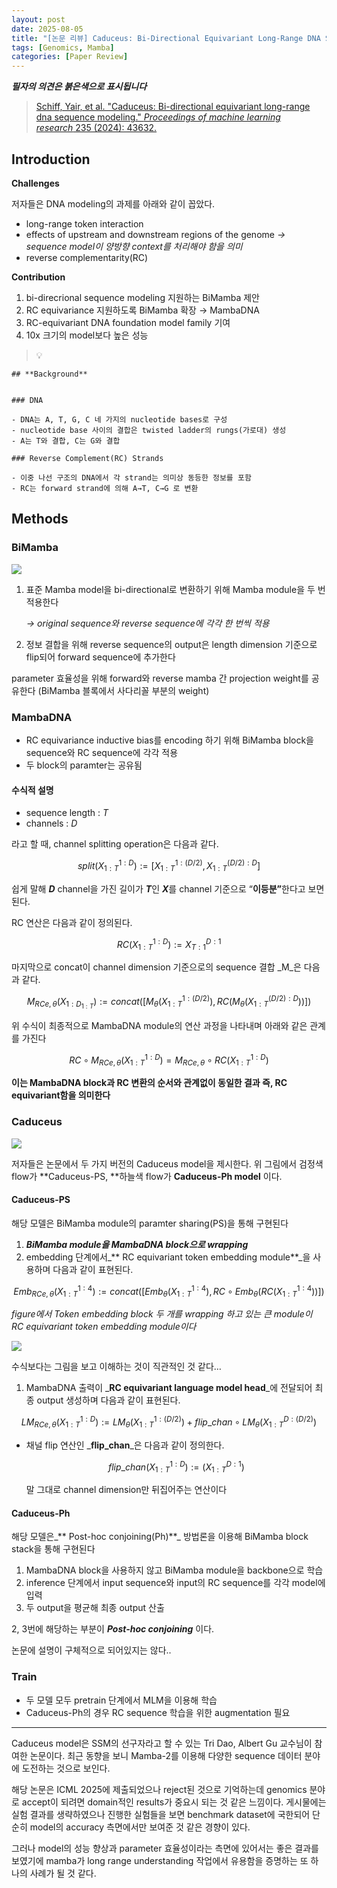 ```yaml
---
layout: post
date: 2025-08-05
title: "[논문 리뷰] Caduceus: Bi-Directional Equivariant Long-Range DNA Sequence Modeling"
tags: [Genomics, Mamba]
categories: [Paper Review]
---
```


<span class="notion-red">_**필자의 의견은 붉은색으로 표시됩니다**_</span>


> [Schiff, Yair, et al. "Caduceus: Bi-directional equivariant long-range dna sequence modeling." ](https://pmc.ncbi.nlm.nih.gov/articles/PMC12189541/)[_Proceedings of machine learning research_](https://pmc.ncbi.nlm.nih.gov/articles/PMC12189541/)[ 235 (2024): 43632.](https://pmc.ncbi.nlm.nih.gov/articles/PMC12189541/)



## Introduction


**Challenges**


저자들은 DNA modeling의 과제를 아래와 같이 꼽았다.

- long-range token interaction
- effects of upstream and downstream regions of the genome 
_→ sequence model이 양방향 context를 처리해야 함을 의미_
- reverse complementarity(RC)

**Contribution**

1. bi-direcrional sequence modeling 지원하는 BiMamba 제안
1. RC equivariance 지원하도록 BiMamba 확장 → MambaDNA
1. RC-equivariant DNA foundation model family 기여
1. 10x 크기의 model보다 높은 성능

> 💡 


	## **Background**


	### DNA

	- DNA는 A, T, G, C 네 가지의 nucleotide bases로 구성
	- nucleotide base 사이의 결합은 twisted ladder의 rungs(가로대) 생성
	- A는 T와 결합, C는 G와 결합

	### Reverse Complement(RC) Strands

	- 이중 나선 구조의 DNA에서 각 strand는 의미상 동등한 정보를 포함
	- RC는 forward strand에 의해 A→T, C→G 로 변환


## Methods



### BiMamba


![](https://prod-files-secure.s3.us-west-2.amazonaws.com/542b861c-36a8-4051-84e5-8804b6728dba/2c247d59-7815-4980-99f0-8f0d21f445a7/image.png?X-Amz-Algorithm=AWS4-HMAC-SHA256&X-Amz-Content-Sha256=UNSIGNED-PAYLOAD&X-Amz-Credential=ASIAZI2LB4662LU3BDDG%2F20250930%2Fus-west-2%2Fs3%2Faws4_request&X-Amz-Date=20250930T040105Z&X-Amz-Expires=3600&X-Amz-Security-Token=IQoJb3JpZ2luX2VjEFwaCXVzLXdlc3QtMiJGMEQCICuK7XRUdRz0ks%2Fr1A2cYT5rfvtpiDHgGoamP1bKQl6%2BAiBjm7JW8b9coBdtiThuVFTZqOG4pLo9C0GQYDFx5lH8wCqIBAjl%2F%2F%2F%2F%2F%2F%2F%2F%2F%2F8BEAAaDDYzNzQyMzE4MzgwNSIMTvRxR%2FxBDN5TAC6ZKtwDvDKnNG6YKF0tT%2FxnGn81iSWQ9WCPBV8rs6vv8l2I62SQfRdjwK00rYNOpBUSQzicOegym6%2FmKqWLxWFLPGhUDqwDwFjYRSHJrCujGh0igUjzQ2oGU60Os9Pbn7byF3nBDJQMdDr3GHkw1cU%2B9LWF9fJoLE6Zlh%2FoieOAGRCmbx62EnqoHQzuy09Oge7o8zQUr1xSSAAzpVjJR2uoGjASw3eECnTfLb0DqkLpjvro%2FjiQT3IKPEpxdbPn3idXu8b6MeMV6o8q7pgktl8%2Bw6grNBiJWPkTIDDGGaVyN3K2qXqRXRDKQPWtA0bwwpg%2F8nZ3VssoFmWqD4FJjyEuTtz%2BUccuNj9%2B91TtB23qvwFOiWj6FWhwOac5%2F3evpx4NHRG78tfrH5JwPLGTv7PpFjpudv7zojFSXeYtpl%2F%2BGxaLR9HCNuUkk%2FBxFiwmPcmPnqb67KJksqNYLS1WHcrTpVHzxU8RW9Z6E%2FGMbuNHwEw1eHVgMumCCYbzoeysUZg%2BsM96ZYIJ1fkCIoIl734KLFTqxqxhPKqUPz7fIitC43UHsokTSyFGP3nPMsLq6BtUdZL76xUYgEtKrTqNqVKmtApWULeVMIf1q3wur4DoZmB27pwx80qQn6P88lpnEW8wtqjtxgY6pgF6jQTOdLmqMBcfcXrmCFbesgotBYccyVIshAonlm61n3h6qEy%2BGIkoAPEmS2tgUfTGkfR4w7C1n5nV0bffYFeuam22O1Lw07jvo4wUY%2FUQN49XDvJxXnVFqSq0nW8InflRPvgYw3gddyRMpFEeeYtVZpRxZOy%2BN1KQYbtmq5x8kUNR%2F7NAbayCPMluq0QeFD%2F4qDUbmWcoBpygpMxkI7tzpL7ESHc1&X-Amz-Signature=163aa93b869953b7d9720e8f67ce4cf54f7dd38ba7659d2067d4d86f8b4b75c3&X-Amz-SignedHeaders=host&x-amz-checksum-mode=ENABLED&x-id=GetObject)

1. 표준 Mamba model을 bi-directional로 변환하기 위해 Mamba module을 두 번 적용한다

	_→ original sequence와 reverse sequence에 각각 한 번씩 적용_

1. 정보 결합을 위해 reverse sequence의 output은 length dimension 기준으로 flip되어 forward sequence에 추가한다

parameter 효율성을 위해 forward와 reverse mamba 간 projection weight를 공유한다 (BiMamba 블록에서 사다리꼴 부분의 weight)



### MambaDNA

- RC equivariance inductive bias를 encoding 하기 위해 BiMamba block을 sequence와 RC sequence에 각각 적용
- 두 block의 paramter는 공유됨


#### 수식적 설명

- sequence length : _T_
- channels : _D_

라고 할 때,  channel splitting operation은 다음과 같다.


$$
split(X^{1:D}_{1:T}):=[X^{1:(D/2)}_{1:T},X^{(D/2):D}_{1:T}]
$$


<span class="notion-red">쉽게 말해 </span><span class="notion-red">_**D**_</span><span class="notion-red"> channel을 가진 길이가 </span><span class="notion-red">_**T**_</span><span class="notion-red">인 </span><span class="notion-red">_**X**_</span><span class="notion-red">를 channel 기준으로 “</span><span class="notion-red">**이등분”**</span><span class="notion-red">한다고 보면 된다.</span>


RC 연산은 다음과 같이 정의된다.


$$
RC(X^{1:D}_{1:T}):=X^{D:1}_{T:1}
$$


마지막으로 concat이 channel dimension 기준으로의 sequence 결합 _M_은 다음과 같다.


$$
M_{RCe,\theta}(X_{1:D_{1:T}}):=concat([M_{\theta}(X^{1:(D/2)}_{1:T}),RC(M_{\theta}(X^{(D/2):D}_{1:T}))])
$$


위 수식이 최종적으로 MambaDNA module의 연산 과정을 나타내며 아래와 같은 관계를 가진다


$$
RC\circ M_{RCe,\theta}(X^{1:D}_{1:T}) = M_{RCe,\theta} \circ RC(X^{1:D}_{1:T})
$$


**이는 MambaDNA block과 RC 변환의 순서와 관계없이 동일한 결과 즉, RC equivariant함을 의미한다**



### Caduceus


![](https://prod-files-secure.s3.us-west-2.amazonaws.com/542b861c-36a8-4051-84e5-8804b6728dba/f94a60d7-8145-473b-aef9-7c68d3ec604a/image.png?X-Amz-Algorithm=AWS4-HMAC-SHA256&X-Amz-Content-Sha256=UNSIGNED-PAYLOAD&X-Amz-Credential=ASIAZI2LB4662LU3BDDG%2F20250930%2Fus-west-2%2Fs3%2Faws4_request&X-Amz-Date=20250930T040105Z&X-Amz-Expires=3600&X-Amz-Security-Token=IQoJb3JpZ2luX2VjEFwaCXVzLXdlc3QtMiJGMEQCICuK7XRUdRz0ks%2Fr1A2cYT5rfvtpiDHgGoamP1bKQl6%2BAiBjm7JW8b9coBdtiThuVFTZqOG4pLo9C0GQYDFx5lH8wCqIBAjl%2F%2F%2F%2F%2F%2F%2F%2F%2F%2F8BEAAaDDYzNzQyMzE4MzgwNSIMTvRxR%2FxBDN5TAC6ZKtwDvDKnNG6YKF0tT%2FxnGn81iSWQ9WCPBV8rs6vv8l2I62SQfRdjwK00rYNOpBUSQzicOegym6%2FmKqWLxWFLPGhUDqwDwFjYRSHJrCujGh0igUjzQ2oGU60Os9Pbn7byF3nBDJQMdDr3GHkw1cU%2B9LWF9fJoLE6Zlh%2FoieOAGRCmbx62EnqoHQzuy09Oge7o8zQUr1xSSAAzpVjJR2uoGjASw3eECnTfLb0DqkLpjvro%2FjiQT3IKPEpxdbPn3idXu8b6MeMV6o8q7pgktl8%2Bw6grNBiJWPkTIDDGGaVyN3K2qXqRXRDKQPWtA0bwwpg%2F8nZ3VssoFmWqD4FJjyEuTtz%2BUccuNj9%2B91TtB23qvwFOiWj6FWhwOac5%2F3evpx4NHRG78tfrH5JwPLGTv7PpFjpudv7zojFSXeYtpl%2F%2BGxaLR9HCNuUkk%2FBxFiwmPcmPnqb67KJksqNYLS1WHcrTpVHzxU8RW9Z6E%2FGMbuNHwEw1eHVgMumCCYbzoeysUZg%2BsM96ZYIJ1fkCIoIl734KLFTqxqxhPKqUPz7fIitC43UHsokTSyFGP3nPMsLq6BtUdZL76xUYgEtKrTqNqVKmtApWULeVMIf1q3wur4DoZmB27pwx80qQn6P88lpnEW8wtqjtxgY6pgF6jQTOdLmqMBcfcXrmCFbesgotBYccyVIshAonlm61n3h6qEy%2BGIkoAPEmS2tgUfTGkfR4w7C1n5nV0bffYFeuam22O1Lw07jvo4wUY%2FUQN49XDvJxXnVFqSq0nW8InflRPvgYw3gddyRMpFEeeYtVZpRxZOy%2BN1KQYbtmq5x8kUNR%2F7NAbayCPMluq0QeFD%2F4qDUbmWcoBpygpMxkI7tzpL7ESHc1&X-Amz-Signature=d0d3e1463d96da8d2c3b8b0c4fa612f86a1785ae218766bfc875a06b95f0653f&X-Amz-SignedHeaders=host&x-amz-checksum-mode=ENABLED&x-id=GetObject)


저자들은 논문에서 두 가지 버전의 Caduceus model을 제시한다. 위 그림에서 검정색 flow가 **Caduceus-PS, **하늘색 flow가 **Caduceus-Ph model** 이다.



#### Caduceus-PS


해당 모델은 BiMamba module의 paramter sharing(PS)을 통해 구현된다

1. _**BiMamba module을 MambaDNA block으로 wrapping**_
1. embedding 단계에서_** RC equivariant token embedding module**_을 사용하며 다음과 같이 표현된다.

$$
Emb_{RCe,\theta}(X^{1:4}_{1:T}):=concat([Emb_{\theta}(X^{1:4}_{1:T}),RC \circ Emb_{\theta}(RC(X^{1:4}_{1:T}))])
$$


_figure에서 Token embedding block 두 개를 wrapping 하고 있는 큰 module이 RC equivariant token embedding module이다_


![](https://prod-files-secure.s3.us-west-2.amazonaws.com/542b861c-36a8-4051-84e5-8804b6728dba/b175e4da-71eb-4e91-8c23-a06dabe673c9/image.png?X-Amz-Algorithm=AWS4-HMAC-SHA256&X-Amz-Content-Sha256=UNSIGNED-PAYLOAD&X-Amz-Credential=ASIAZI2LB4662LU3BDDG%2F20250930%2Fus-west-2%2Fs3%2Faws4_request&X-Amz-Date=20250930T040106Z&X-Amz-Expires=3600&X-Amz-Security-Token=IQoJb3JpZ2luX2VjEFwaCXVzLXdlc3QtMiJGMEQCICuK7XRUdRz0ks%2Fr1A2cYT5rfvtpiDHgGoamP1bKQl6%2BAiBjm7JW8b9coBdtiThuVFTZqOG4pLo9C0GQYDFx5lH8wCqIBAjl%2F%2F%2F%2F%2F%2F%2F%2F%2F%2F8BEAAaDDYzNzQyMzE4MzgwNSIMTvRxR%2FxBDN5TAC6ZKtwDvDKnNG6YKF0tT%2FxnGn81iSWQ9WCPBV8rs6vv8l2I62SQfRdjwK00rYNOpBUSQzicOegym6%2FmKqWLxWFLPGhUDqwDwFjYRSHJrCujGh0igUjzQ2oGU60Os9Pbn7byF3nBDJQMdDr3GHkw1cU%2B9LWF9fJoLE6Zlh%2FoieOAGRCmbx62EnqoHQzuy09Oge7o8zQUr1xSSAAzpVjJR2uoGjASw3eECnTfLb0DqkLpjvro%2FjiQT3IKPEpxdbPn3idXu8b6MeMV6o8q7pgktl8%2Bw6grNBiJWPkTIDDGGaVyN3K2qXqRXRDKQPWtA0bwwpg%2F8nZ3VssoFmWqD4FJjyEuTtz%2BUccuNj9%2B91TtB23qvwFOiWj6FWhwOac5%2F3evpx4NHRG78tfrH5JwPLGTv7PpFjpudv7zojFSXeYtpl%2F%2BGxaLR9HCNuUkk%2FBxFiwmPcmPnqb67KJksqNYLS1WHcrTpVHzxU8RW9Z6E%2FGMbuNHwEw1eHVgMumCCYbzoeysUZg%2BsM96ZYIJ1fkCIoIl734KLFTqxqxhPKqUPz7fIitC43UHsokTSyFGP3nPMsLq6BtUdZL76xUYgEtKrTqNqVKmtApWULeVMIf1q3wur4DoZmB27pwx80qQn6P88lpnEW8wtqjtxgY6pgF6jQTOdLmqMBcfcXrmCFbesgotBYccyVIshAonlm61n3h6qEy%2BGIkoAPEmS2tgUfTGkfR4w7C1n5nV0bffYFeuam22O1Lw07jvo4wUY%2FUQN49XDvJxXnVFqSq0nW8InflRPvgYw3gddyRMpFEeeYtVZpRxZOy%2BN1KQYbtmq5x8kUNR%2F7NAbayCPMluq0QeFD%2F4qDUbmWcoBpygpMxkI7tzpL7ESHc1&X-Amz-Signature=3d9a723525769d21ad771e5e1f95875fb0775af97c75a7a8082ec6c8aa31acda&X-Amz-SignedHeaders=host&x-amz-checksum-mode=ENABLED&x-id=GetObject)


<span class="notion-red">수식보다는 그림을 보고 이해하는 것이 직관적인 것 같다…</span>

1. MambaDNA 출력이 _**RC equivariant language model head**_에 전달되어 최종 output 생성하며 다음과 같이 표현된다.

$$
LM_{RCe,\theta}(X^{1:D}_{1:T}):= LM_{\theta}(X^{1:(D/2)}_{1:T})+flip\_chan\circ LM_{\theta}(X^{D:(D/2)}_{1:T})
$$

- 채널 flip 연산인 _**flip\_chan**_은 다음과 같이 정의한다.

	$$
	flip\_chan(X^{1:D}_{1:T}):=(X^{D:1}_{1:T})
	$$


	말 그대로 channel dimension만 뒤집어주는 연산이다



#### Caduceus-Ph


해당 모델은_** Post-hoc conjoining(Ph)**_ 방법론을 이용해 BiMamba block stack을 통해 구현된다

1. MambaDNA block을 사용하지 않고 BiMamba module을 backbone으로 학습
1. inference 단계에서 input sequence와 input의 RC sequence를 각각 model에 입력
1. 두 output을 평균해 최종 output 산출

2, 3번에 해당하는 부분이 _**Post-hoc conjoining**_ 이다.


<span class="notion-red">논문에 설명이 구체적으로 되어있지는 않다..</span>



### Train

- 두 모델 모두 pretrain 단계에서 MLM을 이용해 학습
- Caduceus-Ph의 경우 RC sequence 학습을 위한 augmentation 필요

---


<span class="notion-red">Caduceus model은 SSM의 선구자라고 할 수 있는 Tri Dao, Albert Gu 교수님이 참여한 논문이다. 최근 동향을 보니 Mamba-2를 이용해 다양한 sequence 데이터 분야에 도전하는 것으로 보인다.</span>


<span class="notion-red">해당 논문은 ICML 2025에 제출되었으나 reject된 것으로 기억하는데 genomics 분야로 accept이 되려면 domain적인 results가 중요시 되는 것 같은 느낌이다. 게시물에는 실험 결과를 생략하였으나 진행한 실험들을 보면 benchmark dataset에 국한되어 단순히 model의 accuracy 측면에서만 보여준 것 같은 경향이 있다.</span>


<span class="notion-red">그러나 model의 성능 향상과 parameter 효율성이라는 측면에 있어서는 좋은 결과를 보였기에 mamba가 long range understanding 작업에서 유용함을 증명하는 또 하나의 사례가 될 것 같다.</span>


